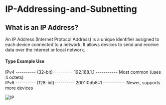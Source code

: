 # IP-Addressing-and-Subnetting

## What is an IP Address?
An IP Address (Internet Protocol Address) is a unique identifier assigned to each device connected to a network. It allows devices to send and receive data over the internet or local network.
#### Type	Example	Use
IPv4 ----------  (32-bit)----------	   192.168.1.1 -----------       	Most common (uses 4 octets) <br>
IPv6 ----------  (128-bit)----------	 2001:0db8::1 -----------        Newer, supports more devices


![IP](https://www.astrill.com/blog/wp-content/uploads/2022/06/ipv4-vs-ipv6.png)
